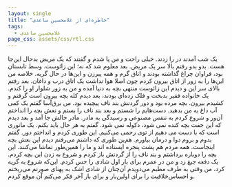 ```yaml
---
layout: single
title: "خاطره‌ای از غلامحسین ساعدی"
tags:
  - غلامحسین ساعدی
page_css: assets/css/rtl.css
---
```

یک شب آمدند در را زدند. خیلی راحت و من پا شدم و گفتند که یک مریض بدحال این‌جا هست. بدو بدو رفتم بالا سر یک مریض. بعد معلوم شد که نه؛ این زائوست. وسط تابستان بود، فراوان چراغ گذاشته بودند و اتاق گرم و همه پیرزن و این‌ها در حال گریه. خلاصه من این‌ها را به زور از اتاق بیرون کردم چون اصلا هوا نداشت یک اتاق درب و داغان. بعد رفتم بالای سر این و دیدم این زائوست منتهی بچه به دنیا آمده و من به زور شلوار او را کندم. یک خانواده فقیر بدبخت و فلک زده‌ای بودند، بعد دیدم کله بچه بیرون است گرفتم و کشیدم بیرون. بچه مرده بود و دور گردنش بند ناف پیچیده بود. من برق‌آسا گفتم یک کمی آب داغ به من بدهید. دست‌هایم را شستم و بعد بند ناف را بستم و نعش بچه را انداختم آن‌ور و شروع کردم به تنفس مصنوعی و رسیدگی به مادر. مادر حالش جا آمد و بعد دیدم که این جفت بچه کنده نمی شود، دکوله نمی شود. گفتم به هر حال باید بکنم. یک مانوری است که با دست می دهیم از توی رحمی می‌کنیم. این طوری کردم و انداختم دور. گفتم بدوم و بروم دوا و درمان بیاورم. هم‌ین طوری که داشتم می‌رفتم دیدم این نعش بچه اینجاست. همه مردم هم پشت پنجره ایستاده اند و ما را همین‌طور تماشا می‌کنند. این بچه را دوباره برداشتم و بند ناف را از گردنش باز کردم و شروع به ‌زدن این بچه کردم. یک دفعه جیغ زد و من در عمرم برای بار اول شادی را حس کردم. این‌که شروع به گریه کرد، من وقتی به طرف مطبم می‌دویدم آن‌چنان از شادی اشک به پهنای صورتم می‌ریختم و احساس‌خلاقیت را برای اولین‌بار و برای بار آخر فکر می‌کنم آن موقع کردم.
